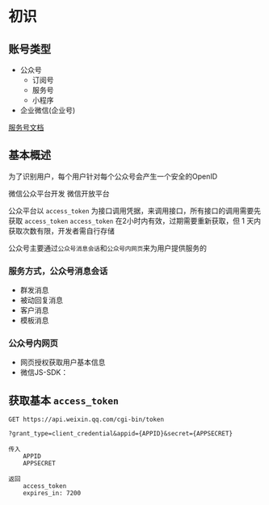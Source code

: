 # 初识

## 账号类型

- 公众号
  - 订阅号
  - 服务号
  - 小程序
- 企业微信(企业号)

[服务号文档](https://developers.weixin.qq.com/doc/offiaccount/Getting_Started/Overview.html)

## 基本概述

为了识别用户，每个用户针对每个公众号会产生一个安全的OpenID

微信公众平台开发 微信开放平台

公众平台以 `access_token` 为接口调用凭据，来调用接口，所有接口的调用需要先获取 `access_token`
`access_token` 在2小时内有效，过期需要重新获取，但 1 天内获取次数有限，开发者需自行存储

公众号主要通过`公众号消息会话`和`公众号内网页`来为用户提供服务的

### 服务方式，公众号消息会话

- 群发消息
- 被动回复消息
- 客户消息
- 模板消息

### 公众号内网页

- 网页授权获取用户基本信息
- 微信JS-SDK：

## 获取基本 `access_token`

```text
GET https://api.weixin.qq.com/cgi-bin/token

?grant_type=client_credential&appid={APPID}&secret={APPSECRET}

传入
    APPID
    APPSECRET

返回
    access_token
    expires_in: 7200
```
